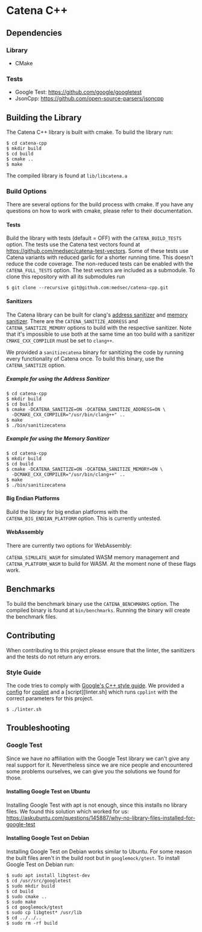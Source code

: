 # Catena C++

## Dependencies

### Library
* CMake

### Tests
* Google Test: https://github.com/google/googletest
* JsonCpp: https://github.com/open-source-parsers/jsoncpp

## Building the Library
The Catena C++ library is built with cmake.  To build the library run:

    $ cd catena-cpp
    $ mkdir build
    $ cd build
    $ cmake ..
    $ make

The compiled library is found at `lib/libcatena.a`

### Build Options
There are several options for the build process with cmake.  If you have any
questions on how to work with cmake, please refer to their documentation.

#### Tests
Build the library with tests (default = OFF) with the `CATENA_BUILD_TESTS`
option.  The tests use the Catena test vectors found at
https://github.com/medsec/catena-test-vectors.
Some of these tests use Catena variants with reduced garlic for a shorter
running time.  This doesn't reduce the code coverage.  The non-reduced tests can
be enabled with the `CATENA_FULL_TESTS` option.
The test vectors are included as a submodule.  To clone this repository with all
its submodules run

    $ git clone --recursive git@github.com:medsec/catena-cpp.git

#### Sanitizers
The Catena library can be built for clang's [address sanitizer][1] and
[memory sanitizer][2].  There are the `CATENA_SANITIZE_ADDRESS` and
`CATENA_SANITIZE_MEMORY` options to build with the respective sanitizer.
Note that it's impossible to use both at the same time an too build with a
sanitizer `CMAKE_CXX_COMPILER` must be set to `clang++`.

We provided a `sanitizecatena` binary for sanitizing the code by running every
functionality of Catena once.  To build this binary, use the `CATENA_SANITIZE`
option.

##### Example for using the Address Sanitizer

    $ cd catena-cpp
    $ mkdir build
    $ cd build
    $ cmake -DCATENA_SANITIZE=ON -DCATENA_SANITIZE_ADDRESS=ON \
      -DCMAKE_CXX_COMPILER="/usr/bin/clang++" ..
    $ make
    $ ./bin/sanitizecatena

##### Example for using the Memory Sanitizer

    $ cd catena-cpp
    $ mkdir build
    $ cd build
    $ cmake -DCATENA_SANITIZE=ON -DCATENA_SANITIZE_MEMORY=ON \
      -DCMAKE_CXX_COMPILER="/usr/bin/clang++" ..
    $ make
    $ ./bin/sanitizecatena

#### Big Endian Platforms
Build the library for big endian platforms with the `CATENA_BIG_ENDIAN_PLATFORM`
option.  This is currently untested.

#### WebAssembly
There are currently two options for WebAssembly:

`CATENA_SIMULATE_WASM` for simulated WASM memory management and
`CATENA_PLATFORM_WASM` to build for WASM.  At the moment none of these flags
work.

## Benchmarks
To build the benchmark binary use the `CATENA_BENCHMARKS` option.  The compiled
binary is found at `bin/benchmarks`.  Running the binary will create the
benchmark files.

## Contributing
When contributing to this project please ensure that the linter, the sanitizers
and the tests do not return any errors.

### Style Guide
The code tries to comply with [Google's C++ style guide][3].  We provided a
[config](CPPLINT.cfg) for [cpplint][4] and a [script][linter.sh] which runs
`cpplint` with the correct parameters for this project.

    $ ./linter.sh

## Troubleshooting

### Google Test
Since we have no affiliation with the Google Test library we can't give any real
support for it.  Nevertheless since we are nice people and encountered some
problems ourselves, we can give you the solutions we found for those.

#### Installing Google Test on Ubuntu
Installing Google Test with apt is not enough, since this installs no library
files.  We found this solution which worked for us:
https://askubuntu.com/questions/145887/why-no-library-files-installed-for-google-test

#### Installing Google Test on Debian
Installing Google Test on Debian works similar to Ubuntu.  For some reason the
built files aren't in the build root but in `googlemock/gtest`.  To install
Google Test on Debian run:

    $ sudo apt install libgtest-dev
    $ cd /usr/src/googletest
    $ sudo mkdir build
    $ cd build
    $ sudo cmake ..
    $ sudo make
    $ cd googlemock/gtest
    $ sudo cp libgtest* /usr/lib
    $ cd ../../..
    $ sudo rm -rf build

[1]: https://clang.llvm.org/docs/AddressSanitizer.html
[2]: https://clang.llvm.org/docs/MemorySanitizer.html
[3]: https://google.github.io/styleguide/cppguide.html
[4]: https://github.com/cpplint/cpplint

